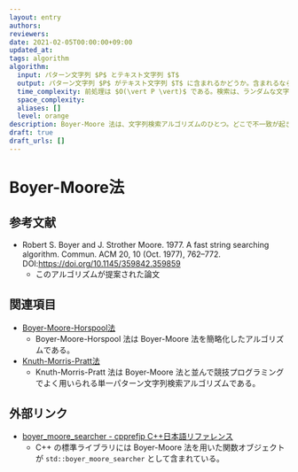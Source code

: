 ```yaml
---
layout: entry
authors:
reviewers:
date: 2021-02-05T00:00:00+09:00
updated_at:
tags: algorithm
algorithm:
  input: パターン文字列 $P$ とテキスト文字列 $T$
  output: パターン文字列 $P$ がテキスト文字列 $T$ に含まれるかどうか。含まれるならその位置も
  time_complexity: 前処理は $O(\vert P \vert)$ である。検索は、ランダムな文字列に対しては $O(\vert T \vert / \vert P \vert)$ だが最悪ケースは $O(\vert P \vert \cdot \vert T \vert)$ である。
  space_complexity:
  aliases: []
  level: orange
description: Boyer-Moore 法は、文字列検索アルゴリズムのひとつ。どこで不一致が起きたらパターン文字列をいくつずらせばよいかの情報を $O(\vert P \vert)$ かけて構築しておき、パターン文字列をその末尾から順にテキスト文字列と照合していく。ランダムな文字列に対しては $O(\vert T \vert / \vert P \vert)$ だが、最悪ケースでは $O(\vert P \vert \cdot \vert T \vert)$ かかる。
draft: true
draft_urls: []
---
```


# Boyer-Moore法

## 参考文献

-   Robert S. Boyer and J. Strother Moore. 1977. A fast string searching algorithm. Commun. ACM 20, 10 (Oct. 1977), 762–772. DOI:<https://doi.org/10.1145/359842.359859>
    -   このアルゴリズムが提案された論文

## 関連項目

-   [Boyer-Moore-Horspool法](/boyer-moore-horspool)
    -   Boyer-Moore-Horspool 法は Boyer-Moore 法を簡略化したアルゴリズムである。
-   [Knuth-Morris-Pratt法](/knuth-morris-pratt)
    -   Knuth-Morris-Pratt 法は Boyer-Moore 法と並んで競技プログラミングでよく用いられる単一パターン文字列検索アルゴリズムである。

## 外部リンク

-   [boyer_moore_searcher - cpprefjp C++日本語リファレンス](https://cpprefjp.github.io/reference/functional/boyer_moore_searcher.html)
    -   C++ の標準ライブラリには Boyer-Moore 法を用いた関数オブジェクトが `std::boyer_moore_searcher` として含まれている。

